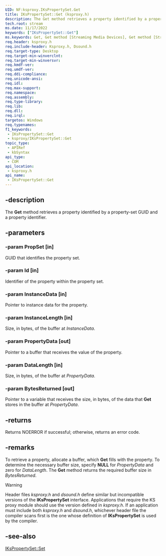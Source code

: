 ```yaml
---
UID: NF:ksproxy.IKsPropertySet.Get
title: IKsPropertySet::Get (ksproxy.h)
description: The Get method retrieves a property identified by a property-set GUID and a property identifier. This method belongs to IKsPropertySet in ksproxy.h.
tech.root: stream
ms.date: 11/17/2022
keywords: ["IKsPropertySet::Get"]
ms.keywords: Get, Get method [Streaming Media Devices], Get method [Streaming Media Devices],IKsPropertySet interface, IKsPropertySet interface [Streaming Media Devices],Get method, IKsPropertySet.Get, IKsPropertySet::Get, ksproxy/IKsPropertySet::Get, ksproxy_d5ef4576-b05f-466d-8d87-094d97f83e10.xml, stream.ikspropertyset_get
req.header: ksproxy.h
req.include-header: Ksproxy.h, Dsound.h
req.target-type: Desktop
req.target-min-winverclnt: 
req.target-min-winversvr: 
req.kmdf-ver: 
req.umdf-ver: 
req.ddi-compliance: 
req.unicode-ansi: 
req.idl: 
req.max-support: 
req.namespace: 
req.assembly: 
req.type-library: 
req.lib: 
req.dll: 
req.irql: 
targetos: Windows
req.typenames: 
f1_keywords:
 - IKsPropertySet::Get
 - ksproxy/IKsPropertySet::Get
topic_type:
 - APIRef
 - kbSyntax
api_type:
 - COM
api_location:
 - ksproxy.h
api_name:
 - IKsPropertySet::Get
---
```


## -description

The **Get** method retrieves a property identified by a property-set GUID and a property identifier.

## -parameters

### -param PropSet [in]

GUID that identifies the property set.

### -param Id [in]

Identifier of the property within the property set.

### -param InstanceData [in]

Pointer to instance data for the property.

### -param InstanceLength [in]

Size, in bytes, of the buffer at *InstanceData*.

### -param PropertyData [out]

Pointer to a buffer that receives the value of the property.

### -param DataLength [in]

Size, in bytes, of the buffer at *PropertyData*.

### -param BytesReturned [out]

Pointer to a variable that receives the size, in bytes, of the data that **Get** stores in the buffer at *PropertyData*.

## -returns

Returns NOERROR if successful; otherwise, returns an error code.

## -remarks

To retrieve a property, allocate a buffer, which **Get** fills with the property. To determine the necessary buffer size, specify **NULL** for *PropertyData* and zero for *DataLength*. The **Get** method returns the required buffer size in *BytesReturned*.

> [!WARNING]
> Header files *ksproxy.h* and *dsound.h* define similar but incompatible versions of the **IKsPropertySet** interface. Applications that require the KS proxy module should use the version defined in *ksproxy.h*. If an application must include both *ksproxy.h* and *dsound.h*, whichever header file the compiler scans first is the one whose definition of **IKsPropertySet** is used by the compiler.

## -see-also

[IKsPropertySet::Set](../dsound/nf-dsound-ikspropertyset-set.md)